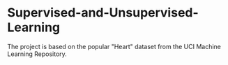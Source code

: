 # Supervised-and-Unsupervised-Learning
The project is based on the popular "Heart" dataset from the UCI Machine Learning Repository.
